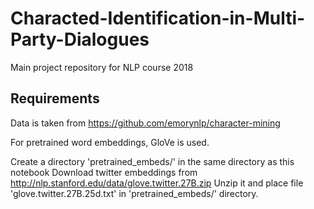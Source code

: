 # Characted-Identification-in-Multi-Party-Dialogues

Main project repository for NLP course 2018

## Requirements

Data is taken from https://github.com/emorynlp/character-mining

For pretrained word embeddings, GloVe is used.

Create a directory 'pretrained_embeds/' in the same directory as this notebook
Download twitter embeddings from http://nlp.stanford.edu/data/glove.twitter.27B.zip
Unzip it and place file 'glove.twitter.27B.25d.txt' in 'pretrained_embeds/' directory.
